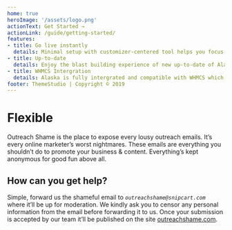 ```yaml
---
home: true
heroImage: '/assets/logo.png'
actionText: Get Started →
actionLink: /guide/getting-started/
features:
- title: Go live instantly
  details: Minimal setup with customizer-centered tool helps you focus on building your website.
- title: Up-to-date
  details: Enjoy the blast building experience of new up-to-date of Alaska, worry-free upgrading most popular built-in plugins like Visual Composer, Revolution Slider and so forth.
- title: WHMCS Intergration
  details: Alaska is fully intergrated and compatible with WHMCS which is all-in-one hosting automation platform.
footer: ThemeStudio | Copyright © 2019
---
```


# Flexible

Outreach Shame is the place to expose every lousy outreach emails. It’s every online marketer’s worst nightmares. These emails are everything you shouldn’t do to promote your business & content. Everything’s kept anonymous for good fun above all.

## How can you get help?

Simple, forward us the shameful email to *`outreachshame@snipcart.com`* where it’ll be up for moderation. We kindly ask you to censor any personal information from the email before forwarding it to us. Once your submission is accepted by our team it’ll be published on the site [outreachshame.com](http://outreachshame.com/).
